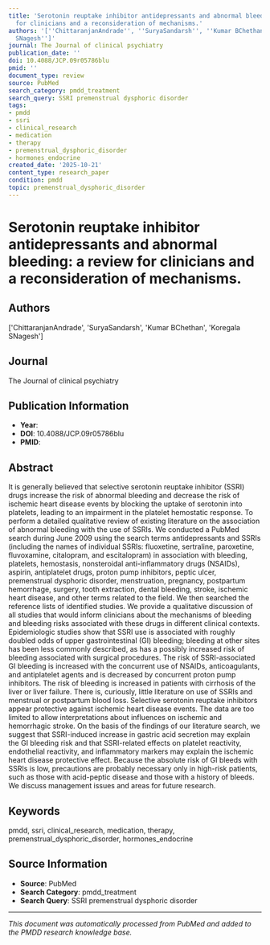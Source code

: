 ```yaml
---
title: 'Serotonin reuptake inhibitor antidepressants and abnormal bleeding: a review
  for clinicians and a reconsideration of mechanisms.'
authors: '[''ChittaranjanAndrade'', ''SuryaSandarsh'', ''Kumar BChethan'', ''Koregala
  SNagesh'']'
journal: The Journal of clinical psychiatry
publication_date: ''
doi: 10.4088/JCP.09r05786blu
pmid: ''
document_type: review
source: PubMed
search_category: pmdd_treatment
search_query: SSRI premenstrual dysphoric disorder
tags:
- pmdd
- ssri
- clinical_research
- medication
- therapy
- premenstrual_dysphoric_disorder
- hormones_endocrine
created_date: '2025-10-21'
content_type: research_paper
condition: pmdd
topic: premenstrual_dysphoric_disorder
---
```


# Serotonin reuptake inhibitor antidepressants and abnormal bleeding: a review for clinicians and a reconsideration of mechanisms.

## Authors
['ChittaranjanAndrade', 'SuryaSandarsh', 'Kumar BChethan', 'Koregala SNagesh']

## Journal
The Journal of clinical psychiatry

## Publication Information
- **Year**: 
- **DOI**: 10.4088/JCP.09r05786blu
- **PMID**: 

## Abstract
It is generally believed that selective serotonin reuptake inhibitor (SSRI) drugs increase the risk of abnormal bleeding and decrease the risk of ischemic heart disease events by blocking the uptake of serotonin into platelets, leading to an impairment in the platelet hemostatic response. To perform a detailed qualitative review of existing literature on the association of abnormal bleeding with the use of SSRIs. We conducted a PubMed search during June 2009 using the search terms antidepressants and SSRIs (including the names of individual SSRIs: fluoxetine, sertraline, paroxetine, fluvoxamine, citalopram, and escitalopram) in association with bleeding, platelets, hemostasis, nonsteroidal anti-inflammatory drugs (NSAIDs), aspirin, antiplatelet drugs, proton pump inhibitors, peptic ulcer, premenstrual dysphoric disorder, menstruation, pregnancy, postpartum hemorrhage, surgery, tooth extraction, dental bleeding, stroke, ischemic heart disease, and other terms related to the field. We then searched the reference lists of identified studies. We provide a qualitative discussion of all studies that would inform clinicians about the mechanisms of bleeding and bleeding risks associated with these drugs in different clinical contexts. Epidemiologic studies show that SSRI use is associated with roughly doubled odds of upper gastrointestinal (GI) bleeding; bleeding at other sites has been less commonly described, as has a possibly increased risk of bleeding associated with surgical procedures. The risk of SSRI-associated GI bleeding is increased with the concurrent use of NSAIDs, anticoagulants, and antiplatelet agents and is decreased by concurrent proton pump inhibitors. The risk of bleeding is increased in patients with cirrhosis of the liver or liver failure. There is, curiously, little literature on use of SSRIs and menstrual or postpartum blood loss. Selective serotonin reuptake inhibitors appear protective against ischemic heart disease events. The data are too limited to allow interpretations about influences on ischemic and hemorrhagic stroke. On the basis of the findings of our literature search, we suggest that SSRI-induced increase in gastric acid secretion may explain the GI bleeding risk and that SSRI-related effects on platelet reactivity, endothelial reactivity, and inflammatory markers may explain the ischemic heart disease protective effect. Because the absolute risk of GI bleeds with SSRIs is low, precautions are probably necessary only in high-risk patients, such as those with acid-peptic disease and those with a history of bleeds. We discuss management issues and areas for future research.

## Keywords
pmdd, ssri, clinical_research, medication, therapy, premenstrual_dysphoric_disorder, hormones_endocrine

## Source Information
- **Source**: PubMed
- **Search Category**: pmdd_treatment
- **Search Query**: SSRI premenstrual dysphoric disorder

---
*This document was automatically processed from PubMed and added to the PMDD research knowledge base.*
